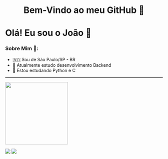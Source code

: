 <h1 align="center"> 
	Bem-Vindo ao meu GitHub 🚀

# Olá! Eu sou o João 👋

### Sobre Mim 👨:
- 🇧🇷 Sou de São Paulo/SP - BR
- 🔭 Atualmente estudo desenvolvimento Backend
- 🌱 Estou estudando Python e C

<hr>

 <div>
  <a href="https://github.com/JoaolSoares">
  <img height="200em" src="https://github-readme-stats.vercel.app/api?username=JoaolSoares&show_icons=true&theme=dracula&include_all_commits=true&count_private=true"/>
</div>
    
  <a href = "joaolucassoaresk@outlook.com"><img src="https://img.shields.io/badge/Outlook-0078D4?style=for-the-badge&logo=microsoft-outlook&logoColor=white" target="_blank"></a>
  <a href="https://www.linkedin.com/in/jo%C3%A3o-lucas-soares-a24a2721a/" target="_blank"><img src="https://img.shields.io/badge/-LinkedIn-%230077B5?style=for-the-badge&logo=linkedin&logoColor=white" target="_blank"></a> 
 
</div>
